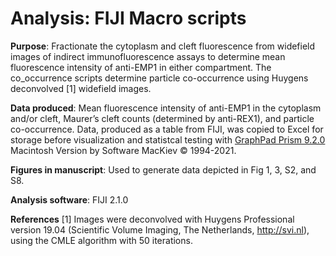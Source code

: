 # Analysis: FIJI Macro scripts

**Purpose**: Fractionate the cytoplasm and cleft fluorescence from widefield images of indirect immunofluorescence assays to determine mean fluorescence intensity of anti-EMP1 in either compartment. The co_occurrence scripts determine particle co-occurrence using Huygens deconvolved [1] widefield images.

**Data produced**: Mean fluorescence intensity of anti-EMP1 in the cytoplasm and/or cleft, Maurer’s cleft counts (determined by anti-REX1), and particle co-occurrence. Data, produced as a table from FIJI, was copied to Excel for storage before visualization and statistcal testing with [GraphPad Prism 9.2.0](https://www.graphpad.com/scientific-software/prism/) Macintosh Version by Software MacKiev © 1994-2021.

**Figures in manuscript**: Used to generate data depicted in Fig 1, 3, S2, and S8.

**Analysis software**: FIJI 2.1.0

**References**
[1] Images were deconvolved with Huygens Professional version 19.04 (Scientific Volume Imaging, The Netherlands, http://svi.nl), using the CMLE algorithm with 50 iterations.
